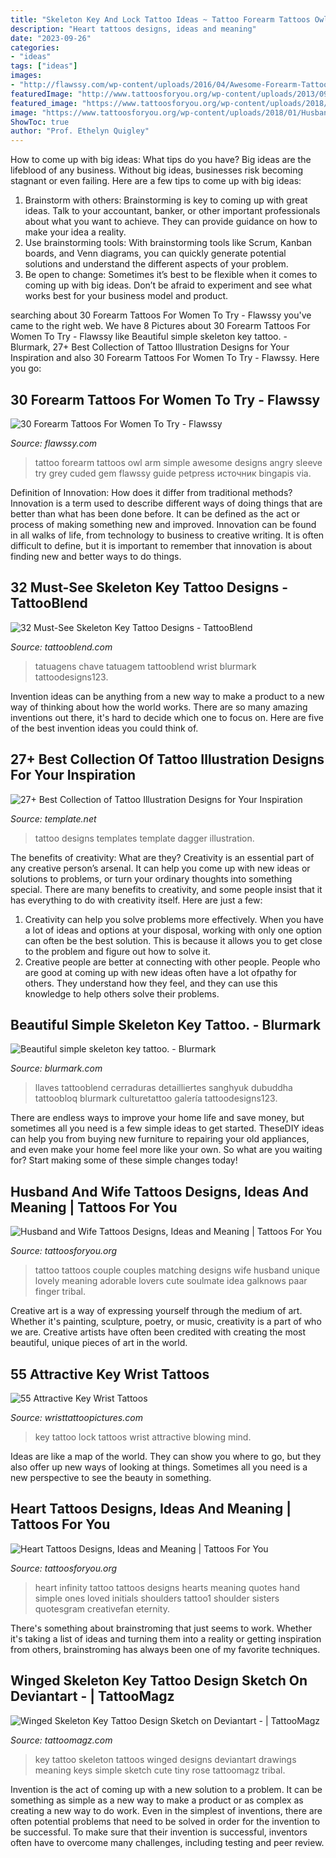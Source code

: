 ```yaml
---
title: "Skeleton Key And Lock Tattoo Ideas ~ Tattoo Forearm Tattoos Owl Arm Simple Awesome Designs Angry Sleeve Try Grey Cuded Gem Flawssy Guide Petpress источник Bingapis Via"
description: "Heart tattoos designs, ideas and meaning"
date: "2023-09-26"
categories:
- "ideas"
tags: ["ideas"]
images:
- "http://flawssy.com/wp-content/uploads/2016/04/Awesome-Forearm-Tattoos-Cuded.jpg"
featuredImage: "http://www.tattoosforyou.org/wp-content/uploads/2013/09/Heart-Infinity-Tattoo1.jpg"
featured_image: "https://www.tattoosforyou.org/wp-content/uploads/2018/01/Husband-and-Wife-Tattoos-Designs.jpg"
image: "https://www.tattoosforyou.org/wp-content/uploads/2018/01/Husband-and-Wife-Tattoos-Designs.jpg"
ShowToc: true
author: "Prof. Ethelyn Quigley"
---
```



How to come up with big ideas: What tips do you have?
Big ideas are the lifeblood of any business. Without big ideas, businesses risk becoming stagnant or even failing. Here are a few tips to come up with big ideas: 
1. Brainstorm with others: Brainstorming is key to coming up with great ideas. Talk to your accountant, banker, or other important professionals about what you want to achieve. They can provide guidance on how to make your idea a reality. 
2. Use brainstorming tools: With brainstorming tools like Scrum, Kanban boards, and Venn diagrams, you can quickly generate potential solutions and understand the different aspects of your problem. 
3. Be open to change: Sometimes it’s best to be flexible when it comes to coming up with big ideas. Don’t be afraid to experiment and see what works best for your business model and product.

	

		
searching about 30 Forearm Tattoos For Women To Try - Flawssy you've came to the right web. We have 8 Pictures about 30 Forearm Tattoos For Women To Try - Flawssy like Beautiful simple skeleton key tattoo. - Blurmark, 27+ Best Collection of Tattoo Illustration Designs for Your Inspiration and also 30 Forearm Tattoos For Women To Try - Flawssy. Here you go:
		
    
## 30 Forearm Tattoos For Women To Try - Flawssy

<img loading=lazy src="http://flawssy.com/wp-content/uploads/2016/04/Awesome-Forearm-Tattoos-Cuded.jpg" onerror="this.onerror=null;this.src='https://tse3.mm.bing.net/th?id=OIP.QKULEGE1CFTWWFgJqHGwEQHaKK&amp;pid=15.1';" alt="30 Forearm Tattoos For Women To Try - Flawssy">

_Source: flawssy.com_

>tattoo forearm tattoos owl arm simple awesome designs angry sleeve try grey cuded gem flawssy guide petpress источник bingapis via. 

	

Definition of Innovation: How does it differ from traditional methods?
Innovation is a term used to describe different ways of doing things that are better than what has been done before. It can be defined as the act or process of making something new and improved. Innovation can be found in all walks of life, from technology to business to creative writing. It is often difficult to define, but it is important to remember that innovation is about finding new and better ways to do things.

    
## 32 Must-See Skeleton Key Tattoo Designs - TattooBlend

<img loading=lazy src="https://tattooblend.com/wp-content/uploads/2017/02/19-6.jpg" onerror="this.onerror=null;this.src='https://tse3.mm.bing.net/th?id=OIP.i6XPx_rEKrvds9v_AJCqNgHaHY&amp;pid=15.1';" alt="32 Must-See Skeleton Key Tattoo Designs - TattooBlend">

_Source: tattooblend.com_

>tatuagens chave tatuagem tattooblend wrist blurmark tattoodesigns123. 

	

Invention ideas can be anything from a new way to make a product to a new way of thinking about how the world works. There are so many amazing inventions out there, it's hard to decide which one to focus on. Here are five of the best invention ideas you could think of.

    
## 27+ Best Collection Of Tattoo Illustration Designs For Your Inspiration

<img loading=lazy src="https://images.template.net/wp-content/uploads/2014/11/DAGGER-tattoo-design.jpg" onerror="this.onerror=null;this.src='https://tse4.mm.bing.net/th?id=OIP.mLeVQqdXW1SJKltThslPNgHaKY&amp;pid=15.1';" alt="27+ Best Collection of Tattoo Illustration Designs for Your Inspiration">

_Source: template.net_

>tattoo designs templates template dagger illustration. 

	

The benefits of creativity: What are they?
Creativity is an essential part of any creative person’s arsenal. It can help you come up with new ideas or solutions to problems, or turn your ordinary thoughts into something special. There are many benefits to creativity, and some people insist that it has everything to do with creativity itself. Here are just a few: 
1) Creativity can help you solve problems more effectively. When you have a lot of ideas and options at your disposal, working with only one option can often be the best solution. This is because it allows you to get close to the problem and figure out how to solve it. 
2) Creative people are better at connecting with other people. People who are good at coming up with new ideas often have a lot ofpathy for others. They understand how they feel, and they can use this knowledge to help others solve their problems.

    
## Beautiful Simple Skeleton Key Tattoo. - Blurmark

<img loading=lazy src="https://www.blurmark.com/wp-content/uploads/2019/08/Beautiful-simple-skeleton-key-tattoo..jpg" onerror="this.onerror=null;this.src='https://tse1.mm.bing.net/th?id=OIP.sOFEffjdZshNh2dKY__5RAHaHa&amp;pid=15.1';" alt="Beautiful simple skeleton key tattoo. - Blurmark">

_Source: blurmark.com_

>llaves tattooblend cerraduras detailliertes sanghyuk dubuddha tattoobloq blurmark culturetattoo galería tattoodesigns123. 

	

There are endless ways to improve your home life and save money, but sometimes all you need is a few simple ideas to get started. TheseDIY ideas can help you from buying new furniture to repairing your old appliances, and even make your home feel more like your own. So what are you waiting for? Start making some of these simple changes today!

    
## Husband And Wife Tattoos Designs, Ideas And Meaning | Tattoos For You

<img loading=lazy src="https://www.tattoosforyou.org/wp-content/uploads/2018/01/Husband-and-Wife-Tattoos-Designs.jpg" onerror="this.onerror=null;this.src='https://tse4.mm.bing.net/th?id=OIP.0QCy5OSKT9hXUcFGzPznVQHaJ4&amp;pid=15.1';" alt="Husband and Wife Tattoos Designs, Ideas and Meaning | Tattoos For You">

_Source: tattoosforyou.org_

>tattoo tattoos couple couples matching designs wife husband unique lovely meaning adorable lovers cute soulmate idea galknows paar finger tribal. 

	

Creative art is a way of expressing yourself through the medium of art. Whether it's painting, sculpture, poetry, or music, creativity is a part of who we are. Creative artists have often been credited with creating the most beautiful, unique pieces of art in the world.

    
## 55 Attractive Key Wrist Tattoos

<img loading=lazy src="http://www.wristtattoopictures.com/wp-content/uploads/2016/07/Black-Lock-And-Key-Tattoo-WT113.jpg" onerror="this.onerror=null;this.src='https://tse4.mm.bing.net/th?id=OIP.i8KeE3QCbrWNx19z6queVwHaK6&amp;pid=15.1';" alt="55 Attractive Key Wrist Tattoos">

_Source: wristtattoopictures.com_

>key tattoo lock tattoos wrist attractive blowing mind. 

	

Ideas are like a map of the world. They can show you where to go, but they also offer up new ways of looking at things. Sometimes all you need is a new perspective to see the beauty in something.

    
## Heart Tattoos Designs, Ideas And Meaning | Tattoos For You

<img loading=lazy src="http://www.tattoosforyou.org/wp-content/uploads/2013/09/Heart-Infinity-Tattoo1.jpg" onerror="this.onerror=null;this.src='https://tse4.mm.bing.net/th?id=OIP.hggT8WBH0ZfXZmAsNxT95QHaNK&amp;pid=15.1';" alt="Heart Tattoos Designs, Ideas and Meaning | Tattoos For You">

_Source: tattoosforyou.org_

>heart infinity tattoo tattoos designs hearts meaning quotes hand simple ones loved initials shoulders tattoo1 shoulder sisters quotesgram creativefan eternity. 

	

There's something about brainstroming that just seems to work. Whether it's taking a list of ideas and turning them into a reality or getting inspiration from others, brainstroming has always been one of my favorite techniques.

    
## Winged Skeleton Key Tattoo Design Sketch On Deviantart - | TattooMagz

<img loading=lazy src="https://tattoomagz.com/wp-content/uploads/skeleton-key-tattoo-meaning-winged-skeleton-key-tattoo-design-by-16shokushu-on-deviantart-16611.jpg" onerror="this.onerror=null;this.src='https://tse3.mm.bing.net/th?id=OIP.7se5OxxpjsDBrA-BTEn9nwHaKZ&amp;pid=15.1';" alt="Winged Skeleton Key Tattoo Design Sketch on Deviantart - | TattooMagz">

_Source: tattoomagz.com_

>key tattoo skeleton tattoos winged designs deviantart drawings meaning keys simple sketch cute tiny rose tattoomagz tribal. 

	

Invention is the act of coming up with a new solution to a problem. It can be something as simple as a new way to make a product or as complex as creating a new way to do work. Even in the simplest of inventions, there are often potential problems that need to be solved in order for the invention to be successful. To make sure that their invention is successful, inventors often have to overcome many challenges, including testing and peer review.

